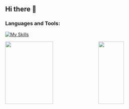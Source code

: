 ## Hi there 👋

<!--
**BobsProgrammingAcademy/BobsProgrammingAcademy** is a ✨ _special_ ✨ repository because its `README.md` (this file) appears on your GitHub profile.

Here are some ideas to get you started:

- 🔭 I’m currently working on ...
- 🌱 I’m currently learning ...
- 👯 I’m looking to collaborate on ...
- 🤔 I’m looking for help with ...
- 💬 Ask me about ...
- 📫 How to reach me: ...
- 😄 Pronouns: ...
- ⚡ Fun fact: ...
-->

### Languages and Tools:

[![My Skills](https://skillicons.dev/icons?i=js,ts,react,nextjs,materialui,py,django,postgres,sqlite,tensorflow,html,css,bootstrap,sass,vscode)](https://skillicons.dev)

<div class='container'>
<img height="200" style="width: 55%;" class="img" src="https://github-readme-stats.vercel.app/api?username=BobsProgrammingAcademy&show_icons=true&theme=transparent" />
&nbsp;
&nbsp;
<img height="200" style="width: 40%;" class="img" src="https://github-readme-stats.vercel.app/api/top-langs/?username=BobsProgrammingAcademy&theme=transparent&langs_count=8&layout=compact" /></div>
</div>
